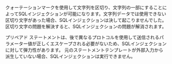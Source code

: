 
クォーテーションマークを使用して文字列を区切り、文字列の一部にすることによってSQLインジェクションが可能になります。文字列データでは使用できない区切り文字があった場合、SQLインジェクションは決して起こりませんでした。 区切り文字の問題を解決すると、SQLインジェクションの問題が解消されます。

プリペアド ステートメントは、後で異なるプロトコルを使用して送信されるパラメーター値が正しくエスケープされる必要がないため、SQLインジェクションに対して弾力性があります。 元のステートメントテンプレートが外部入力から派生していない場合、SQLインジェクションは実行できません。

